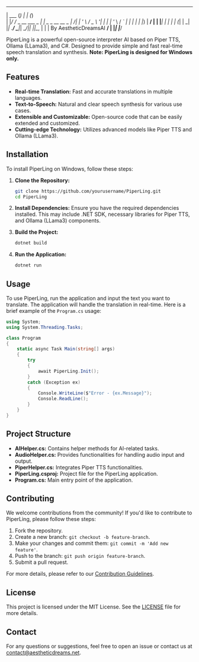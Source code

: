 ______ _                 _     _             
| ___ (_)               | |   (_)            
| |_/ /_ _ __   ___ _ __| |    _ _ __   __ _ 
|  __/| | '_ \ / _ \ '__| |   | | '_ \ / _` |
| |   | | |_) |  __/ |  | |___| | | | | (_| |
\_|   |_| .__/ \___|_|  \_____/_|_| |_|\__, |
        | |   By AestheticDreamsAI      __/ |
        |_|                            |___/ 

PiperLing is a powerful open-source interpreter AI based on Piper TTS, Ollama (LLama3), and C#. Designed to provide simple and fast real-time speech translation and synthesis. **Note: PiperLing is designed for Windows only.**

## Features

- **Real-time Translation:** Fast and accurate translations in multiple languages.
- **Text-to-Speech:** Natural and clear speech synthesis for various use cases.
- **Extensible and Customizable:** Open-source code that can be easily extended and customized.
- **Cutting-edge Technology:** Utilizes advanced models like Piper TTS and Ollama (LLama3).

## Installation

To install PiperLing on Windows, follow these steps:

1. **Clone the Repository:**
   ```bash
   git clone https://github.com/yourusername/PiperLing.git
   cd PiperLing
   ```

2. **Install Dependencies:**
   Ensure you have the required dependencies installed. This may include .NET SDK, necessary libraries for Piper TTS, and Ollama (LLama3) components.

3. **Build the Project:**
   ```bash
   dotnet build
   ```

4. **Run the Application:**
   ```bash
   dotnet run
   ```

## Usage

To use PiperLing, run the application and input the text you want to translate. The application will handle the translation in real-time. Here is a brief example of the `Program.cs` usage:

```csharp
using System;
using System.Threading.Tasks;

class Program
{
    static async Task Main(string[] args)
    {
        try
        {
            await PiperLing.Init();
        }
        catch (Exception ex)
        {
            Console.WriteLine($"Error - {ex.Message}");
            Console.ReadLine();
        }
    }
}
```

## Project Structure

- **AIHelper.cs:** Contains helper methods for AI-related tasks.
- **AudioHelper.cs:** Provides functionalities for handling audio input and output.
- **PiperHelper.cs:** Integrates Piper TTS functionalities.
- **PiperLing.csproj:** Project file for the PiperLing application.
- **Program.cs:** Main entry point of the application.

## Contributing

We welcome contributions from the community! If you'd like to contribute to PiperLing, please follow these steps:

1. Fork the repository.
2. Create a new branch: `git checkout -b feature-branch`.
3. Make your changes and commit them: `git commit -m 'Add new feature'`.
4. Push to the branch: `git push origin feature-branch`.
5. Submit a pull request.

For more details, please refer to our [Contribution Guidelines](CONTRIBUTING.md).

## License

This project is licensed under the MIT License. See the [LICENSE](LICENSE) file for more details.

## Contact

For any questions or suggestions, feel free to open an issue or contact us at [contact@aestheticdreams.net](mailto:contact@aestheticdreams.net).
